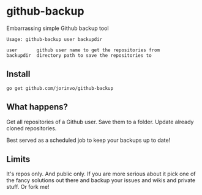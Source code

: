 # github-backup

Embarrassing simple Github backup tool

    Usage: github-backup user backupdir

    user       github user name to get the repositories from
    backupdir  directory path to save the repositories to


## Install

    go get github.com/jorinvo/github-backup


## What happens?

Get all repositories of a Github user.
Save them to a folder.
Update already cloned repositories.

Best served as a scheduled job to keep your backups up to date!


## Limits

It's repos only. And public only.
If you are more serious about it pick one of the fancy solutions out there
and backup your issues and wikis and private stuff.
Or fork me!